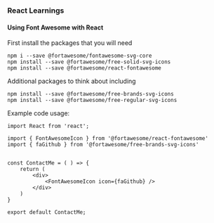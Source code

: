 ### React Learnings 

#### Using Font Awesome with React
First install the packages that you will need 
```
npm i --save @fortawesome/fontawesome-svg-core
npm install --save @fortawesome/free-solid-svg-icons
npm install --save @fortawesome/react-fontawesome
```

Additional packages to think about including 
```
npm install --save @fortawesome/free-brands-svg-icons
npm install --save @fortawesome/free-regular-svg-icons
```

Example code usage: 
```
import React from 'react';

import { FontAwesomeIcon } from '@fortawesome/react-fontawesome'
import { faGithub } from '@fortawesome/free-brands-svg-icons'


const ContactMe = ( ) => {
    return ( 
        <div> 
            <FontAwesomeIcon icon={faGithub} />
        </div>
    )
}

export default ContactMe;
```